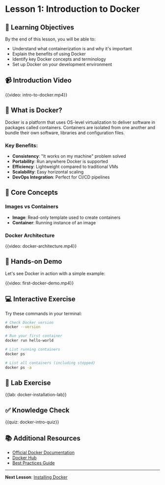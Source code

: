 # Lesson 1: Introduction to Docker

## 🎯 Learning Objectives
By the end of this lesson, you will be able to:
- Understand what containerization is and why it's important
- Explain the benefits of using Docker
- Identify key Docker concepts and terminology
- Set up Docker on your development environment

## 📹 Introduction Video
{{video: intro-to-docker.mp4}}

## 📖 What is Docker?

Docker is a platform that uses OS-level virtualization to deliver software in packages called containers. Containers are isolated from one another and bundle their own software, libraries and configuration files.

### Key Benefits:
- **Consistency**: "It works on my machine" problem solved
- **Portability**: Run anywhere Docker is supported
- **Efficiency**: Lightweight compared to traditional VMs
- **Scalability**: Easy horizontal scaling
- **DevOps Integration**: Perfect for CI/CD pipelines

## 🔧 Core Concepts

### Images vs Containers
- **Image**: Read-only template used to create containers
- **Container**: Running instance of an image

### Docker Architecture
{{video: docker-architecture.mp4}}

## 🚀 Hands-on Demo
Let's see Docker in action with a simple example:

{{video: first-docker-demo.mp4}}

## 💻 Interactive Exercise

Try these commands in your terminal:

```bash
# Check Docker version
docker --version

# Run your first container
docker run hello-world

# List running containers
docker ps

# List all containers (including stopped)
docker ps -a
```

## 🧪 Lab Exercise
{{lab: docker-installation-lab}}

## ✅ Knowledge Check
{{quiz: docker-intro-quiz}}

## 📚 Additional Resources
- [Official Docker Documentation](https://docs.docker.com/)
- [Docker Hub](https://hub.docker.com/)
- [Best Practices Guide](https://docs.docker.com/develop/dev-best-practices/)

---
**Next Lesson**: [Installing Docker](02-installation.md)
